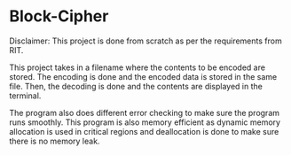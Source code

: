 # Block-Cipher
Disclaimer: This project is done from scratch as per the requirements from RIT.

This project takes in a filename where the contents to be encoded are stored. The encoding is done and the encoded data is stored in the same file. Then, the
decoding is done and the contents are displayed in the terminal.

The program also does different error checking to make sure the program runs smoothly.
This program is also memory efficient as dynamic memory allocation is used in critical regions and deallocation is done to make sure there is no memory leak.
